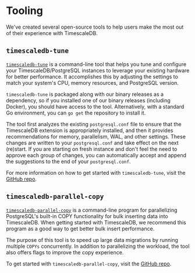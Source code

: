 # Tooling

We've created several open-source tools to help users make the most out of their experience with TimescaleDB.

## `timescaledb-tune` [](ts-tune)

[`timescaledb-tune`][tstune] is a command-line tool that helps you tune and configure your TimescaleDB/PostgreSQL instances to leverage your existing hardware for better performance. It accomplishes this by adjusting the settings to match your system's CPU, memory resources, and PostgreSQL version.

`timescaledb-tune` is packaged along with our binary releases as a dependency, so if you installed one of our binary releases (including Docker), you should have access to the tool. Alternatively, with a standard Go environment, you can `go get` the repository to install it.

The tool first analyzes the existing `postgresql.conf` file to ensure that the TimescaleDB extension is appropriately installed, and then it provides recommendations for memory, parallelism, WAL, and other settings. These changes are written to your `postgresql.conf` and take effect on the next (re)start. If you are starting on fresh instance and don't feel the need to approve each group of changes, you can automatically accept and append the suggestions to the end of your `postgresql.conf`.

For more information on how to get started with `timescaledb-tune`, visit the [GitHub repo][github-tstune].

## `timescaledb-parallel-copy` [](ts-copy)

[`timescaledb-parallel-copy`][tscopy] is a command-line program for parallelizing PostgreSQL's built-in COPY functionality for bulk inserting data into TimescaleDB. When getting started with TimescaleDB, we recommend this program as a good way to get better bulk insert performance.

The purpose of this tool is to speed up large data migrations by running multiple `COPYs` concurrently. In addition to parallelizing the workload, the tool also offers flags to improve the copy experience.

To get started with `timescaledb-parallel-copy`, visit the [GitHub repo][tscopy].

[tstune]: https://github.com/timescale/timescaledb-tune
[github-tstune]: https://github.com/timescale/timescaledb-tune
[tscopy]: https://github.com/timescale/timescaledb-parallel-copy

